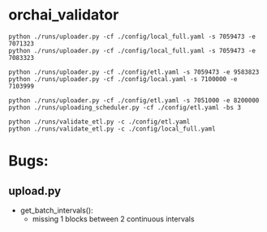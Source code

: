 # orchai_validator
```
python ./runs/uploader.py -cf ./config/local_full.yaml -s 7059473 -e 7071323
python ./runs/uploader.py -cf ./config/local_full.yaml -s 7059473 -e 7083323

python ./runs/uploader.py -cf ./config/etl.yaml -s 7059473 -e 9583823
python ./runs/uploader.py -cf ./config/local.yaml -s 7100000 -e 7103999

python ./runs/uploader.py -cf ./config/etl.yaml -s 7051000 -e 8200000
python ./runs/uploading_scheduler.py -cf ./config/etl.yaml -bs 3

python ./runs/validate_etl.py -c ./config/etl.yaml
python ./runs/validate_etl.py -c ./config/local_full.yaml
```

# Bugs:
## upload.py
+ get_batch_intervals():
    + missing 1 blocks between 2 continuous intervals